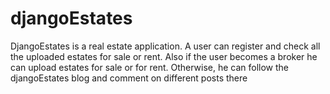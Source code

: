 # djangoEstates
DjangoEstates is a real estate application. A user can register and check all the uploaded estates for sale or rent. Also if the user becomes a broker he can upload estates for sale or for rent. Otherwise, he can follow the djangoEstates blog and comment on different posts there
